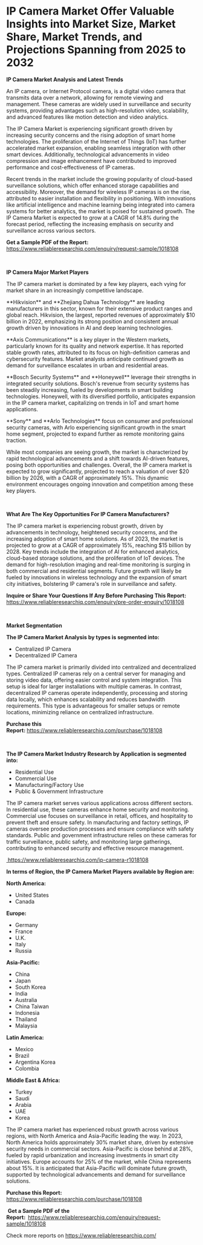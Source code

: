 <p><h1>IP Camera Market Offer Valuable Insights into Market Size, Market Share, Market Trends, and Projections Spanning from 2025 to 2032</h1></p><p><strong>IP Camera Market Analysis and Latest Trends</strong></p>
<p><p>An IP camera, or Internet Protocol camera, is a digital video camera that transmits data over a network, allowing for remote viewing and management. These cameras are widely used in surveillance and security systems, providing advantages such as high-resolution video, scalability, and advanced features like motion detection and video analytics.</p><p>The IP Camera Market is experiencing significant growth driven by increasing security concerns and the rising adoption of smart home technologies. The proliferation of the Internet of Things (IoT) has further accelerated market expansion, enabling seamless integration with other smart devices. Additionally, technological advancements in video compression and image enhancement have contributed to improved performance and cost-effectiveness of IP cameras.</p><p>Recent trends in the market include the growing popularity of cloud-based surveillance solutions, which offer enhanced storage capabilities and accessibility. Moreover, the demand for wireless IP cameras is on the rise, attributed to easier installation and flexibility in positioning. With innovations like artificial intelligence and machine learning being integrated into camera systems for better analytics, the market is poised for sustained growth. The IP Camera Market is expected to grow at a CAGR of 14.8% during the forecast period, reflecting the increasing emphasis on security and surveillance across various sectors.</p></p>
<p><strong>Get a Sample PDF of the Report:&nbsp;</strong> <a href="https://www.reliableresearchiq.com/enquiry/request-sample/1018108?utm_campaign=3073&utm_medium=2&utm_source=Github&utm_content=ia&utm_term=06042025&utm_id=ip-camera">https://www.reliableresearchiq.com/enquiry/request-sample/1018108</a></p>
<p>&nbsp;</p>
<p><strong>IP Camera Major Market Players</strong></p>
<p><p>The IP camera market is dominated by a few key players, each vying for market share in an increasingly competitive landscape. </p><p>**Hikvision** and **Zhejiang Dahua Technology** are leading manufacturers in this sector, known for their extensive product ranges and global reach. Hikvision, the largest, reported revenues of approximately $10 billion in 2022, emphasizing its strong position and consistent annual growth driven by innovations in AI and deep learning technologies. </p><p>**Axis Communications** is a key player in the Western markets, particularly known for its quality and network expertise. It has reported stable growth rates, attributed to its focus on high-definition cameras and cybersecurity features. Market analysts anticipate continued growth as demand for surveillance escalates in urban and residential areas.</p><p>**Bosch Security Systems** and **Honeywell** leverage their strengths in integrated security solutions. Bosch's revenue from security systems has been steadily increasing, fueled by developments in smart building technologies. Honeywell, with its diversified portfolio, anticipates expansion in the IP camera market, capitalizing on trends in IoT and smart home applications.</p><p>**Sony** and **Arlo Technologies** focus on consumer and professional security cameras, with Arlo experiencing significant growth in the smart home segment, projected to expand further as remote monitoring gains traction. </p><p>While most companies are seeing growth, the market is characterized by rapid technological advancements and a shift towards AI-driven features, posing both opportunities and challenges. Overall, the IP camera market is expected to grow significantly, projected to reach a valuation of over $20 billion by 2026, with a CAGR of approximately 15%. This dynamic environment encourages ongoing innovation and competition among these key players.</p></p>
<p>&nbsp;</p>
<p><strong>What Are The Key Opportunities For IP Camera Manufacturers?</strong></p>
<p><p>The IP camera market is experiencing robust growth, driven by advancements in technology, heightened security concerns, and the increasing adoption of smart home solutions. As of 2023, the market is projected to grow at a CAGR of approximately 15%, reaching $15 billion by 2028. Key trends include the integration of AI for enhanced analytics, cloud-based storage solutions, and the proliferation of IoT devices. The demand for high-resolution imaging and real-time monitoring is surging in both commercial and residential segments. Future growth will likely be fueled by innovations in wireless technology and the expansion of smart city initiatives, bolstering IP camera's role in surveillance and safety.</p></p>
<p><strong>Inquire or Share Your Questions If Any Before Purchasing This Report:</strong> <a href="https://www.reliableresearchiq.com/enquiry/pre-order-enquiry/1018108?utm_campaign=3073&utm_medium=2&utm_source=Github&utm_content=ia&utm_term=06042025&utm_id=ip-camera">https://www.reliableresearchiq.com/enquiry/pre-order-enquiry/1018108</a></p>
<p>&nbsp;</p>
<p><strong>Market Segmentation</strong></p>
<p><strong>The IP Camera Market Analysis by types is segmented into:</strong></p>
<p><ul><li>Centralized IP Camera</li><li>Decentralized IP Camera</li></ul></p>
<p><p>The IP camera market is primarily divided into centralized and decentralized types. Centralized IP cameras rely on a central server for managing and storing video data, offering easier control and system integration. This setup is ideal for larger installations with multiple cameras. In contrast, decentralized IP cameras operate independently, processing and storing data locally, which enhances scalability and reduces bandwidth requirements. This type is advantageous for smaller setups or remote locations, minimizing reliance on centralized infrastructure.</p></p>
<p><strong>Purchase this Report:&nbsp;</strong><a href="https://www.reliableresearchiq.com/purchase/1018108?utm_campaign=3073&utm_medium=2&utm_source=Github&utm_content=ia&utm_term=06042025&utm_id=ip-camera">https://www.reliableresearchiq.com/purchase/1018108</a></p>
<p>&nbsp;</p>
<p><strong>The IP Camera Market Industry Research by Application is segmented into:</strong></p>
<p><ul><li>Residential Use</li><li>Commercial Use</li><li>Manufacturing/Factory Use</li><li>Public & Government Infrastructure</li></ul></p>
<p><p>The IP camera market serves various applications across different sectors. In residential use, these cameras enhance home security and monitoring. Commercial use focuses on surveillance in retail, offices, and hospitality to prevent theft and ensure safety. In manufacturing and factory settings, IP cameras oversee production processes and ensure compliance with safety standards. Public and government infrastructure relies on these cameras for traffic surveillance, public safety, and monitoring large gatherings, contributing to enhanced security and effective resource management.</p></p>
<p><a href="https://www.reliableresearchiq.com/ip-camera-r1018108?utm_campaign=3073&utm_medium=2&utm_source=Github&utm_content=ia&utm_term=06042025&utm_id=ip-camera">&nbsp;https://www.reliableresearchiq.com/ip-camera-r1018108</a></p>
<p><strong>In terms of Region, the IP Camera Market Players available by Region are:</strong></p>
<p>
    <p> <strong> North America: </strong>
        <ul>
            <li>United States</li>
            <li>Canada</li>
        </ul>
        </p> 
    <p> <strong> Europe: </strong>
        <ul>
            <li>Germany</li>
            <li>France</li>
            <li>U.K.</li>
            <li>Italy</li>
            <li>Russia</li>
        </ul>
        </p> 
    <p> <strong> Asia-Pacific: </strong>
        <ul>
            <li>China</li>
            <li>Japan</li>
            <li>South Korea</li>
            <li>India</li>
            <li>Australia</li>
            <li>China Taiwan</li>
            <li>Indonesia</li>
            <li>Thailand</li>
            <li>Malaysia</li>
        </ul>
        </p> 
    <p> <strong> Latin America: </strong>
        <ul>
            <li>Mexico</li>
            <li>Brazil</li>
            <li>Argentina Korea</li>
            <li>Colombia</li>
        </ul>
        </p> 
    <p> <strong> Middle East & Africa: </strong>
        <ul>
            <li>Turkey</li>
            <li>Saudi</li>
            <li>Arabia</li>
            <li>UAE</li>
            <li>Korea</li>
        </ul>
    </p>
    </p>
<p><p>The IP camera market has experienced robust growth across various regions, with North America and Asia-Pacific leading the way. In 2023, North America holds approximately 30% market share, driven by extensive security needs in commercial sectors. Asia-Pacific is close behind at 28%, fueled by rapid urbanization and increasing investments in smart city initiatives. Europe accounts for 25% of the market, while China represents about 15%. It is anticipated that Asia-Pacific will dominate future growth, supported by technological advancements and demand for surveillance solutions.</p></p>
<p><strong>Purchase this Report: </strong><a href="https://www.reliableresearchiq.com/purchase/1018108?utm_campaign=3073&utm_medium=2&utm_source=Github&utm_content=ia&utm_term=06042025&utm_id=ip-camera">https://www.reliableresearchiq.com/purchase/1018108</a></p>
<p>&nbsp;<strong>Get a Sample PDF of the Report:&nbsp;&nbsp;</strong><a href="https://www.reliableresearchiq.com/enquiry/request-sample/1018108?utm_campaign=3073&utm_medium=2&utm_source=Github&utm_content=ia&utm_term=06042025&utm_id=ip-camera">https://www.reliableresearchiq.com/enquiry/request-sample/1018108</a></p>
<p><strong></strong></p>
<p>Check more reports on <a href="https://www.reliableresearchiq.com/?utm_campaign=3073&utm_medium=2&utm_source=Github&utm_content=ia&utm_term=06042025&utm_id=ip-camera">https://www.reliableresearchiq.com/</a></p>